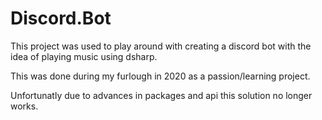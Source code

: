# Discord.Bot

This project was used to play around with creating a discord bot with the idea of playing music using dsharp.

This was done during my furlough in 2020 as a passion/learning project.

Unfortunatly due to advances in packages and api this solution no longer works. 
